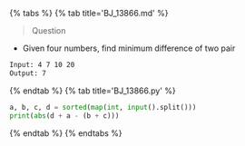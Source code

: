 {% tabs %}
{% tab title='BJ_13866.md' %}

> Question

* Given four numbers, find minimum difference of two pair

```txt
Input: 4 7 10 20
Output: 7
```

{% endtab %}
{% tab title='BJ_13866.py' %}

```py
a, b, c, d = sorted(map(int, input().split()))
print(abs(d + a - (b + c)))
```

{% endtab %}
{% endtabs %}
